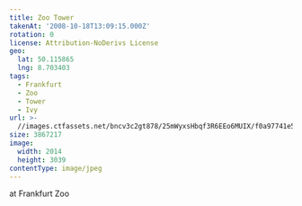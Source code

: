```yaml
---
title: Zoo Tower
takenAt: '2008-10-18T13:09:15.000Z'
rotation: 0
license: Attribution-NoDerivs License
geo:
  lat: 50.115865
  lng: 8.703403
tags:
  - Frankfurt
  - Zoo
  - Tower
  - Ivy
url: >-
  //images.ctfassets.net/bncv3c2gt878/25mWyxsHbqf3R6EEo6MUIX/f0a97741e5cc2be0b14698d49828e95e/zoo-tower_4343897596_o
size: 3867217
image:
  width: 2014
  height: 3039
contentType: image/jpeg
---
```


at Frankfurt Zoo